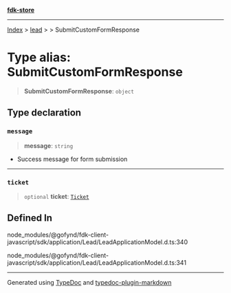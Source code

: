 [**fdk-store**](../../../README.md)
***

[Index](../../../API.md) > [lead](../../README.md) > [<internal>](../README.md) > SubmitCustomFormResponse

# Type alias: SubmitCustomFormResponse

> **SubmitCustomFormResponse**: `object`

## Type declaration

### `message`

> **message**: `string`

- Success message for form submission

***

### `ticket`

> `optional` **ticket**: [`Ticket`](type-alias.Ticket.md)

## Defined In

node\_modules/@gofynd/fdk-client-javascript/sdk/application/Lead/LeadApplicationModel.d.ts:340

node\_modules/@gofynd/fdk-client-javascript/sdk/application/Lead/LeadApplicationModel.d.ts:341

***
Generated using [TypeDoc](https://typedoc.org/) and [typedoc-plugin-markdown](https://www.npmjs.com/package/typedoc-plugin-markdown)
